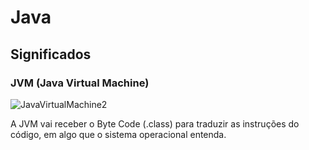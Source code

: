 # Java

## Significados

### JVM (Java Virtual Machine)

![JavaVirtualMachine2](https://user-images.githubusercontent.com/41132563/184510037-2a72cfcb-1016-439c-9203-57e9e61c340b.jpg)

A JVM vai receber o Byte Code (.class) para traduzir as instruções do código, em algo que o sistema operacional entenda. <br>
